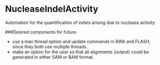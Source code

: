 NucleaseIndelActivity
=====================

Automation for the quantification of indels arising due to nuclease activity

###Desired components for future:
* use a max thread option and update commands in BWA and FLASH, since they both use multiple threads.
* make an option for the user so that all alignments (output) could be generated in either SAM or BAM format.